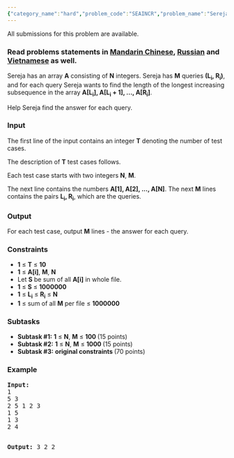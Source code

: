 ```yaml
---
{"category_name":"hard","problem_code":"SEAINCR","problem_name":"Sereja and Increasing subsequence","languages_supported":{"0":"ADA","1":"ASM","2":"BASH","3":"BF","4":"C","5":"C99 strict","6":"CAML","7":"CLOJ","8":"CLPS","9":"CPP 4.3.2","10":"CPP 4.9.2","11":"CPP14","12":"CS2","13":"D","14":"ERL","15":"FORT","16":"FS","17":"GO","18":"HASK","19":"ICK","20":"ICON","21":"JAVA","22":"JS","23":"LISP clisp","24":"LISP sbcl","25":"LUA","26":"NEM","27":"NICE","28":"NODEJS","29":"PAS fpc","30":"PAS gpc","31":"PERL","32":"PERL6","33":"PHP","34":"PIKE","35":"PRLG","36":"PYPY","37":"PYTH","38":"PYTH 3.4","39":"RUBY","40":"SCALA","41":"SCM chicken","42":"SCM guile","43":"SCM qobi","44":"ST","45":"TCL","46":"TEXT","47":"WSPC"},"max_timelimit":1,"source_sizelimit":50000,"problem_author":"sereja","problem_tester":"kevinsogo","date_added":"13-10-2016","tags":{"0":"sereja"},"time":{"view_start_date":1481535000,"submit_start_date":1481535000,"visible_start_date":1481535000,"end_date":1735669800},"layout":"problem"}
---
```

<span class="solution-visible-txt">All submissions for this problem are available.</span><h3> Read problems statements in <a target="_blank" href="http://www.codechef.com/download/translated/DEC16/mandarin/SEAINCR.pdf">Mandarin Chinese</a>, <a target="_blank" href="http://www.codechef.com/download/translated/DEC16/russian/SEAINCR.pdf">Russian</a> and <a target="_blank" href="http://www.codechef.com/download/translated/DEC16/vietnamese/SEAINCR.pdf">Vietnamese</a> as well.</h3>

<p>Sereja has an array <b>A</b> consisting of <b>N</b> integers. Sereja has <b>M</b> queries <b>(L<sub>i</sub>, R<sub>i</sub>)</b>, and for each query Sereja wants to find the length of the longest increasing subsequence in the array <b>A[L<sub>i</sub>], A[L<sub>i</sub> + 1], ..., A[R<sub>i</sub>]</b>. 
</p>

<p>
Help Sereja find the answer for each query.
</p>


<h3>Input</h3>
<p>The first line of the input contains an integer <b>T</b> denoting the number of test cases.</p>
<p>The description of <b>T</b> test cases follows. </p>
<p>Each test case starts with two integers <b>N</b>, <b>M</b>. </p>
<p>The next line contains the numbers <b>A[1], A[2], ..., A[N]</b>. The next <b>M</b> lines contains the pairs <b>L<sub>i</sub>, R<sub>i</sub></b>, which are the queries.</p>

<h3>Output</h3>
<p>For each test case, output <b>M</b> lines - the answer for each query.</p>

<h3>Constraints</h3>
<ul>
<li><b>1</b> ≤ <b>T</b> ≤ <b>10</b></li>
<li><b>1</b> ≤ <b>A[i]</b>, <b>M</b>, <b>N</b></li>
<li>Let <b>S</b> be sum of all <b>A[i]</b> in whole file.</li>
<li><b>1</b> ≤ <b>S</b> ≤ <b> 1000000 </b></li>
<li><b>1</b> ≤ <b>L<sub>i</sub></b> ≤ <b>R<sub>i</sub></b> ≤ <b> N </b></li>
<li><b>1</b> ≤ sum of all <b>M</b> per file  ≤ <b> 1000000 </b></li>
</ul>

<h3>Subtasks</h3>
<ul>
<li><b>Subtask #1:</b>  <b>1</b> ≤ <b>N</b>, <b>M</b> ≤ <b> 100 </b> (15 points) </li>
<li><b>Subtask #2:</b>  <b>1</b> ≤ <b>N</b>, <b>M</b> ≤ <b> 1000 </b> (15 points) </li>
<li><b>Subtask #3:</b>   <b> original constraints </b> (70 points) </li>
</ul>

<h3>Example</h3>
<pre><b>Input:</b>
<tt>1
5 3
2 5 1 2 3
1 5
1 3
2 4</tt>

<b>Output:</b>
<tt>3
2
2</tt>
</pre>


